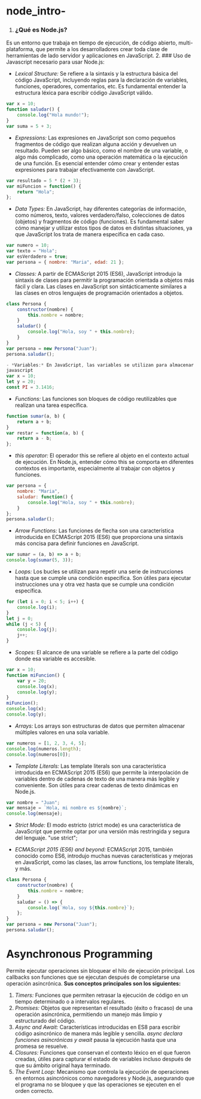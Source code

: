 # node_intro-
1. ### ¿Qué es Node.js?
 Es un entorno que trabaja en tiempo de ejecución, de código abierto, multi-plataforma, que permite a los desarrolladores crear toda clase de herramientas de lado servidor y aplicaciones en JavaScript.
2. ### Uso de Javascript necesario para usar Node.js:
- *Lexical Structure:* Se refiere a la sintaxis y la estructura básica del código JavaScript, incluyendo reglas para la declaración de variables, funciones, operadores, comentarios, etc. Es fundamental entender la estructura léxica para escribir código JavaScript válido.
```javascript
var x = 10;
function saludar() {
    console.log("Hola mundo!");
}
var suma = 5 + 3;
```
- *Expressions:* Las expresiones en JavaScript son como pequeños fragmentos de código que realizan alguna acción y devuelven un resultado. Pueden ser algo básico, como el nombre de una variable, o algo más complicado, como una operación matemática o la ejecución de una función. Es esencial entender cómo crear y entender estas expresiones para trabajar efectivamente con JavaScript.
```javascript
var resultado = 5 * (2 + 3);
var miFuncion = function() {
    return "Hola";
};
```
- *Data Types:* En JavaScript, hay diferentes categorías de información, como números, texto, valores verdadero/falso, colecciones de datos (objetos) y fragmentos de código (funciones). Es fundamental saber cómo manejar y utilizar estos tipos de datos en distintas situaciones, ya que JavaScript los trata de manera específica en cada caso.
```javascript
var numero = 10;
var texto = "Hola";
var esVerdadero = true;
var persona = { nombre: "Maria", edad: 21 };
```
- *Classes:* A partir de ECMAScript 2015 (ES6), JavaScript introdujo la sintaxis de clases para permitir la programación orientada a objetos más fácil y clara. Las clases en JavaScript son sintácticamente similares a las clases en otros lenguajes de programación orientados a objetos.
```javascript
class Persona {
    constructor(nombre) {
        this.nombre = nombre;
    }
    saludar() {
        console.log("Hola, soy " + this.nombre);
    }
}
var persona = new Persona("Juan");
persona.saludar();

- *Variables:* En JavaScript, las variables se utilizan para almacenar valores. 
javascript
var x = 10;
let y = 20;
const PI = 3.1416;
```
- *Functions:* Las funciones son bloques de código reutilizables que realizan una tarea específica. 
```javascript
function sumar(a, b) {
    return a + b;
}
var restar = function(a, b) {
    return a - b;
};
```
- *this operator:* El operador this se refiere al objeto en el contexto actual de ejecución. En Node.js, entender cómo this se comporta en diferentes contextos es importante, especialmente al trabajar con objetos y funciones.
```javascript
var persona = {
    nombre: "Maria",
    saludar: function() {
        console.log("Hola, soy " + this.nombre);
    }
};
persona.saludar();
```
- *Arrow Functions:* Las funciones de flecha son una característica introducida en ECMAScript 2015 (ES6) que proporciona una sintaxis más concisa para definir funciones en JavaScript. 
```javascript
var sumar = (a, b) => a + b;
console.log(sumar(5, 3));
```
- *Loops:* Los bucles se utilizan para repetir una serie de instrucciones hasta que se cumple una condición específica. Son útiles para ejecutar instrucciones una y otra vez hasta que se cumple una condición específica.
```javascript
for (let i = 0; i < 5; i++) {
    console.log(i);
}
let j = 0;
while (j < 5) {
    console.log(j);
    j++;
}
```
- *Scopes:* El alcance de una variable se refiere a la parte del código donde esa variable es accesible. 
```javascript
var x = 10; 
function miFuncion() {
    var y = 20; 
    console.log(x); 
    console.log(y); 
}
miFuncion();
console.log(x); 
console.log(y);
```
- *Arrays:* Los arrays son estructuras de datos que permiten almacenar múltiples valores en una sola variable. 
```javascript
var numeros = [1, 2, 3, 4, 5];
console.log(numeros.length);
console.log(numeros[0]);
```
- *Template Literals:* Las template literals son una característica introducida en ECMAScript 2015 (ES6) que permite la interpolación de variables dentro de cadenas de texto de una manera más legible y conveniente. Son útiles para crear cadenas de texto dinámicas en Node.js.
```javascript
var nombre = "Juan";
var mensaje = `Hola, mi nombre es ${nombre}`;
console.log(mensaje);
```
- *Strict Mode:* El modo estricto (strict mode) es una característica de JavaScript que permite optar por una versión más restringida y segura del lenguaje. 
"use strict";

- *ECMAScript 2015 (ES6) and beyond:* ECMAScript 2015, también conocido como ES6, introdujo muchas nuevas características y mejoras en JavaScript, como las clases, las arrow functions, los template literals, y más. 
```javascript
class Persona {
    constructor(nombre) {
        this.nombre = nombre;
    }
    saludar = () => {
        console.log(`Hola, soy ${this.nombre}`);
    };
}
var persona = new Persona("Juan");
persona.saludar();
```
# Asynchronous Programming
Permite ejecutar operaciones sin bloquear el hilo de ejecución principal. Los callbacks son funciones que se ejecutan después de completarse una operación asincrónica. **Sus conceptos principales son los siguientes:**

1. *Timers:* Funciones que permiten retrasar la ejecución de código en un tiempo determinado o a intervalos regulares.
2. *Promises:* Objetos que representan el resultado (éxito o fracaso) de una operación asincrónica, permitiendo un manejo más limpio y estructurado del código.
3. *Async and Await:* Características introducidas en ES8 para escribir código asincrónico de manera más legible y sencilla. **async* declara funciones asincrónicas y *await** pausa la ejecución hasta que una promesa se resuelve.
4. *Closures:* Funciones que conservan el contexto léxico en el que fueron creadas, útiles para capturar el estado de variables incluso después de que su ámbito original haya terminado.
5. *The Event Loop:* Mecanismo que controla la ejecución de operaciones en entornos asincrónicos como navegadores y Node.js, asegurando que el programa no se bloquee y que las operaciones se ejecuten en el orden correcto.
